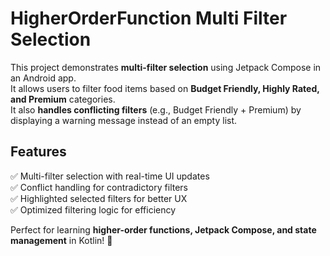 # HigherOrderFunction Multi Filter Selection

This project demonstrates **multi-filter selection** using Jetpack Compose in an Android app.  
It allows users to filter food items based on **Budget Friendly, Highly Rated, and Premium** categories.  
It also **handles conflicting filters** (e.g., Budget Friendly + Premium) by displaying a warning message instead of an empty list.  

## Features  
✅ Multi-filter selection with real-time UI updates  
✅ Conflict handling for contradictory filters  
✅ Highlighted selected filters for better UX  
✅ Optimized filtering logic for efficiency  

Perfect for learning **higher-order functions, Jetpack Compose, and state management** in Kotlin! 🚀  
